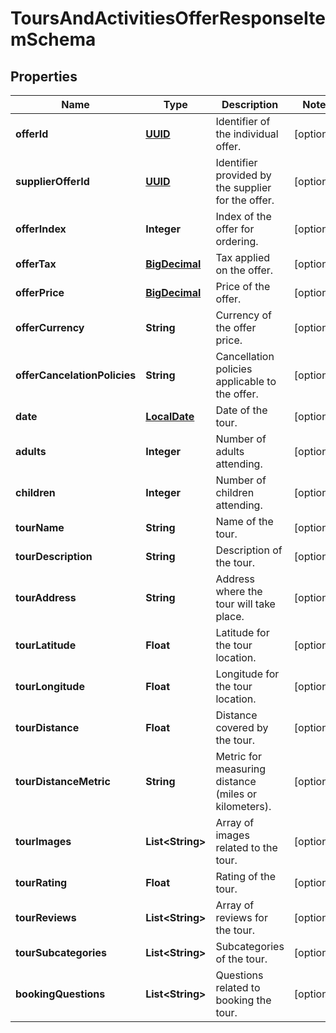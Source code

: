 # ToursAndActivitiesOfferResponseItemSchema

## Properties
Name | Type | Description | Notes
------------ | ------------- | ------------- | -------------
**offerId** | [**UUID**](UUID.md) | Identifier of the individual offer. |  [optional]
**supplierOfferId** | [**UUID**](UUID.md) | Identifier provided by the supplier for the offer. |  [optional]
**offerIndex** | **Integer** | Index of the offer for ordering. |  [optional]
**offerTax** | [**BigDecimal**](BigDecimal.md) | Tax applied on the offer. |  [optional]
**offerPrice** | [**BigDecimal**](BigDecimal.md) | Price of the offer. |  [optional]
**offerCurrency** | **String** | Currency of the offer price. |  [optional]
**offerCancelationPolicies** | **String** | Cancellation policies applicable to the offer. |  [optional]
**date** | [**LocalDate**](LocalDate.md) | Date of the tour. |  [optional]
**adults** | **Integer** | Number of adults attending. |  [optional]
**children** | **Integer** | Number of children attending. |  [optional]
**tourName** | **String** | Name of the tour. |  [optional]
**tourDescription** | **String** | Description of the tour. |  [optional]
**tourAddress** | **String** | Address where the tour will take place. |  [optional]
**tourLatitude** | **Float** | Latitude for the tour location. |  [optional]
**tourLongitude** | **Float** | Longitude for the tour location. |  [optional]
**tourDistance** | **Float** | Distance covered by the tour. |  [optional]
**tourDistanceMetric** | **String** | Metric for measuring distance (miles or kilometers). |  [optional]
**tourImages** | **List&lt;String&gt;** | Array of images related to the tour. |  [optional]
**tourRating** | **Float** | Rating of the tour. |  [optional]
**tourReviews** | **List&lt;String&gt;** | Array of reviews for the tour. |  [optional]
**tourSubcategories** | **List&lt;String&gt;** | Subcategories of the tour. |  [optional]
**bookingQuestions** | **List&lt;String&gt;** | Questions related to booking the tour. |  [optional]
